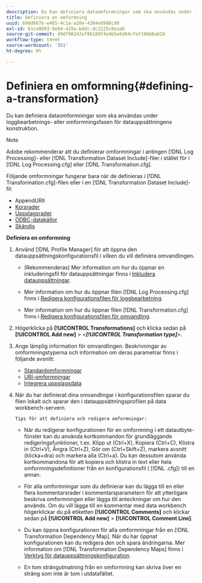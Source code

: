 ```yaml
---
description: Du kan definiera dataomformningar som ska användas under loggbearbetnings- eller omformningsfasen för datauppsättningens konstruktion.
title: Definiera en omformning
uuid: 69dd667b-e465-4c1a-a20e-4384e8988cd0
exl-id: 61ce8093-9e64-419a-bddc-dc2225c0eaab
source-git-commit: d9df90242ef96188f4e4b5e6d04cfef196b0a628
workflow-type: tm+mt
source-wordcount: '351'
ht-degree: 0%

---
```


# Definiera en omformning{#defining-a-transformation}

Du kan definiera dataomformningar som ska användas under loggbearbetnings- eller omformningsfasen för datauppsättningens konstruktion.

>[!NOTE]
>
>Adobe rekommenderar att du definierar omformningar i antingen [!DNL Log Processing]- eller [!DNL Transformation Dataset Include]-filer i stället för i [!DNL Log Processing.cfg] eller [!DNL Transformation.cfg].

Följande omformningar fungerar bara när de definieras i [!DNL Transformation.cfg]-filen eller i en [!DNL Transformation Dataset Include]-fil:

* [](../../../home/c-dataset-const-proc/c-data-trans/c-transf-types/c-uri-transf/c-appenduri.md#concept-a0df05dd958645bf8219fc7b0b675ee4)AppendURII
* [Korsrader](../../../home/c-dataset-const-proc/c-data-trans/c-transf-types/c-standard-transf/c-crossrows.md#concept-fcace08804f54db397ed631cc13ff4f2)
* [Uppslagsrader](../../../home/c-dataset-const-proc/c-data-trans/c-transf-types/c-standard-transf/c-lookuprows.md#concept-4bd9a1f13ee243e592a6a0008053134f)
* [ODBC-datakällor](../../../home/c-dataset-const-proc/c-log-proc-config-file/c-odbc-data-sources.md#concept-5f2cf635081d44beab826ef5ec8cf4e3)
* [Skändis](../../../home/c-dataset-const-proc/c-data-trans/c-transf-types/c-standard-transf/c-sessionize.md#concept-b1af95c8cba34b248f86de883d914bc0)

**Definiera en omformning**

1. Använd [!DNL Profile Manager] för att öppna den datauppsättningskonfigurationsfil i vilken du vill definiera omvandlingen.

   * (Rekommenderas) Mer information om hur du öppnar en inkluderingsfil för datauppsättningar finns i [Inkludera datauppsättningar](../../../home/c-dataset-const-proc/c-dataset-inc-files/c-abt-dataset-inc-files.md).
   * Mer information om hur du öppnar filen [!DNL Log Processing.cfg] finns i [Redigera konfigurationsfilen för loggbearbetning](../../../home/c-dataset-const-proc/c-log-proc-config-file/t-edit-log-proc-config-file.md#task-6a2fa1b735cb4eefad730f0a3a7858e5).

   * Mer information om hur du öppnar filen [!DNL Transformation.cfg] finns i [Redigera konfigurationsfilen för omvandling](../../../home/c-dataset-const-proc/c-trans-config-file/t-edit-trans-config-file.md#task-cfef4142c1bf4437a669d1fdc75cabbc).

1. Högerklicka på **[!UICONTROL Transformations]** och klicka sedan på **[!UICONTROL Add new]** > *&lt;**[!UICONTROL Transformation type]**>*.
1. Ange lämplig information för omvandlingen. Beskrivningar av omformningstyperna och information om deras parametrar finns i följande avsnitt:

   * [Standardomformningar](../../../home/c-dataset-const-proc/c-data-trans/c-transf-types/c-standard-transf/c-standard-transf.md#concept-25f4bdbf8fe74c4aaeb2fcd226243886)
   * [URI-omformningar](../../../home/c-dataset-const-proc/c-data-trans/c-transf-types/c-uri-transf/c-uri-transf.md#concept-2dfa0ffcd83d4fb69c1f42ad50dea125)
   * [Integrera uppslagsdata](../../../home/c-dataset-const-proc/c-data-trans/c-int-lookup-data/c-int-lookup-data.md#concept-08ff70769a464f50ab14299a344f05c7)

1. När du har definierat dina omvandlingar i konfigurationsfilen sparar du filen lokalt och sparar den i datauppsättningsprofilen på data workbench-servern.

       Tips för att definiera och redigera omformningar:
   
   * När du redigerar konfigurationen för en omformning i ett datautbyte-fönster kan du använda kortkommandon för grundläggande redigeringsfunktioner, t.ex. Klipp ut (Ctrl+X), Kopiera (Ctrl+C), Klistra in (Ctrl+V), Ångra (Ctrl+Z), Gör om (Ctrl+Skift+Z), markera avsnitt (klicka+dra) och markera alla (Ctrl+a). Du kan dessutom använda kortkommandona för att kopiera och klistra in text eller hela omformningsdefinitioner från en konfigurationsfil ( [!DNL .cfg]) till en annan.
   * För alla omformningar som du definierar kan du lägga till en eller flera kommentarsrader i kommentarsparametern för att ytterligare beskriva omformningen eller lägga till anteckningar om hur den används. Om du vill lägga till en kommentar med data workbench högerklickar du på etiketten **[!UICONTROL Comments]** och klickar sedan på **[!UICONTROL Add new]** > **[!UICONTROL Comment Line]**.

   * Du kan öppna konfigurationen för alla omformningar från en [!DNL Transformation Dependency Map]. När du har öppnat konfigurationen kan du redigera den och spara ändringarna. Mer information om [!DNL Transformation Dependency Maps] finns i [Verktyg för datauppsättningskonfiguration](../../../home/c-dataset-const-proc/c-dataset-config-tools/c-dataset-config-tools.md#concept-6e058b7691834cf79dcfd1573f78d4f5).

   * En tom strängutmatning från en omformning kan skriva över en sträng som inte är tom i utdatafältet.
